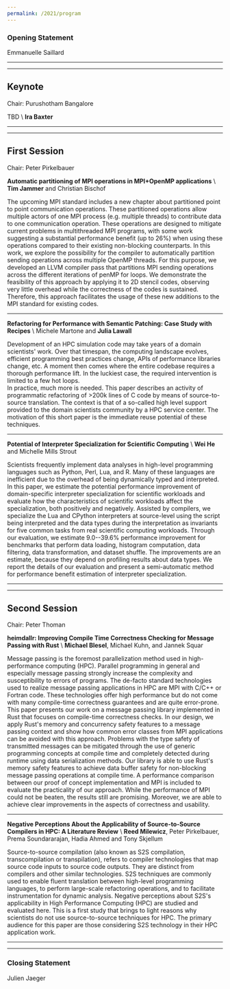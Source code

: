 ```yaml
---
permalink: /2021/program
---
```


<script type="text/javascript" src="/assets/js/timeconvert.js"></script>

### Opening Statement
<!-- **July 2nd, 2021, 14:00 - 14:10 CEST** \\ -->
<script>
    var d = new Date(Date.UTC(2021, 6, 2, 12, 0));
    var d2 = new Date(Date.UTC(2021, 6, 2, 12, 10));
    myDateTime(d, d2);
</script>
Emmanuelle Saillard

---
---

## Keynote
<!-- **July 2nd, 2021, 14:10 - 14:55 CEST** \\ -->
<script>
    var d = new Date(Date.UTC(2021, 6, 2, 12, 10));
    var d2 = new Date(Date.UTC(2021, 6, 2, 12, 55));
    myDateTime(d, d2);
</script>
Chair: Purushotham Bangalore

TBD \\
**Ira Baxter**

---
---

## First Session
<!-- **July 2nd, 2021, 15:10 - 16:40 CEST** \\ -->
<script>
    var d = new Date(Date.UTC(2021, 6, 2, 13, 10));
    var d2 = new Date(Date.UTC(2021, 6, 2, 14, 40));
    myDateTime(d, d2);
</script>
Chair: Peter Pirkelbauer

**Automatic partitioning of MPI operations in MPI+OpenMP applications** \\
**Tim Jammer** and Christian Bischof

The upcoming MPI standard includes a new chapter about partitioned point to point communication operations. These partitioned operations allow multiple actors of one MPI process (e.g. multiple threads) to contribute data to one communication operation. These operations are designed to mitigate current problems in multithreaded MPI programs, with some work suggesting a substantial performance benefit (up to 26%) when using these operations compared to their existing non-blocking counterparts. 
In this work, we explore the possibility for the compiler to automatically partition sending operations across multiple OpenMP threads. For this purpose, we developed an LLVM compiler pass that partitions MPI sending operations across the different iterations of penMP for loops. We demonstrate the feasibility of this approach by applying it to 2D stencil codes, observing very little overhead while the correctness of the codes is sustained. Therefore, this approach facilitates the usage of these new additions to the MPI standard for existing codes.

---

**Refactoring for Performance with Semantic Patching: Case Study with Recipes** \\
Michele Martone and **Julia Lawall**

Development of an HPC simulation code may take years of a domain scientists' work. Over that timespan, the computing landscape evolves, efficient programming best practices change, 
APIs of performance libraries change, etc. A moment then comes where the entire codebase requires a thorough performance lift. In the luckiest case, the required intervention is limited to a few hot loops.  
In practice, much more is needed. This paper describes an activity of programmatic refactoring of >200k lines of C code by means of source-to-source translation. The context is that of a so-called high level support provided to the domain scientists community by a HPC service center. The motivation of this short paper is the immediate reuse potential of these techniques. 

---

**Potential of Interpreter Specialization for Scientific Computing** \\
**Wei He** and Michelle Mills Strout

Scientists frequently implement data analyses in high-level programming languages such as Python, Perl, Lua, and R. Many of these languages are inefficient due to the overhead of being dynamically typed and interpreted. In this paper, we estimate the potential performance improvement of domain-specific interpreter specialization for scientific workloads and evaluate how the characteristics of scientific workloads affect the specialization, both positively and negatively. Assisted by compilers, we specialize the Lua and CPython interpreters at source-level using the script being interpreted and the data types during the interpretation as invariants for five common tasks from real scientific computing workloads. Through our evaluation, we estimate 9.0--39.6% performance improvement for benchmarks that perform data loading, histogram computation, data filtering, data transformation, and dataset shuffle. The improvements are an estimate, because they depend on profiling results about data types. We report the details of our evaluation and present a semi-automatic method for performance benefit estimation of interpreter specialization.

---
---

## Second Session
<!-- **July 2nd, 2021, 16:55 - 17:55 CEST** \\ -->
<script>
    var d = new Date(Date.UTC(2021, 6, 2, 14, 55));
    var d2 = new Date(Date.UTC(2021, 6, 2, 15, 55));
    myDateTime(d, d2);
</script>
Chair: Peter Thoman

**heimdallr: Improving Compile Time Correctness Checking for Message Passing with Rust** \\
**Michael Blesel**, Michael Kuhn, and Jannek Squar

Message passing is the foremost parallelization method used in high-performance computing (HPC). Parallel programming in general and especially message passing strongly increase the complexity and susceptibility to errors of programs. The de-facto standard technologies used to realize message passing applications in HPC are MPI with C/C++ or Fortran code. These technologies offer high performance but do not come with many compile-time correctness guarantees and are quite error-prone. This paper presents our work on a message passing library implemented in Rust that focuses on compile-time correctness checks. In our design, we apply Rust's memory and concurrency safety features to a message passing context and show how common error classes from MPI applications can be avoided with this approach. 
Problems with the type safety of transmitted messages can be mitigated through the use of generic programming concepts at compile time and completely detected during runtime using data serialization methods. Our library is able to use Rust's memory safety features to achieve data buffer safety for non-blocking message passing operations at compile time. 
A performance comparison between our proof of concept implementation and MPI is included to evaluate the practicality of our approach. While the performance of MPI could not be beaten, the results still are promising. Moreover, we are able to achieve clear improvements in the aspects of correctness and usability.

---

**Negative Perceptions About the Applicability of Source-to-Source Compilers in HPC: A Literature Review** \\
**Reed Milewicz**, Peter Pirkelbauer, Prema Soundararajan, Hadia Ahmed and Tony Skjellum

Source-to-source compilation (also known as S2S compilation, transcompilation or transpilation), refers to compiler technologies that map source code inputs to source code outputs. They are distinct from compilers and other similar technologies. S2S techniques are commonly used to enable fluent translation between high-level programming languages, to perform large-scale refactoring operations, and to facilitate instrumentation for dynamic analysis. Negative perceptions about S2S's applicability in High Performance Computing (HPC) are studied and evaluated here. This is a first study that brings to light reasons why scientists do not use source-to-source techniques for HPC. The primary audience for this paper are those considering S2S technology in their HPC application work.

---
---

### Closing Statement
<!-- **July 2nd, 2021, 17:55 - 18:00 CEST** \\ -->
<script>
    var d = new Date(Date.UTC(2021, 6, 2, 15, 55));
    var d2 = new Date(Date.UTC(2021, 6, 2, 16, 0));
    myDateTime(d, d2);
</script>
Julien Jaeger
